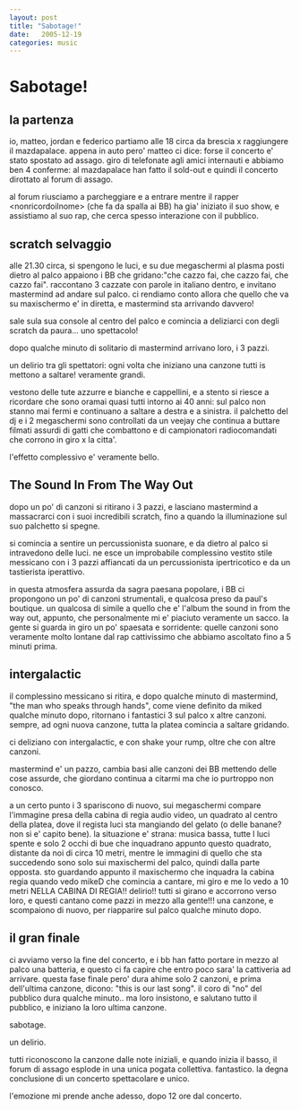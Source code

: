 ```yaml
---
layout: post
title: "Sabotage!"
date:   2005-12-19
categories: music
---
```

# Sabotage!

## la partenza

io, matteo, jordan e federico partiamo alle 18 circa da brescia x
raggiungere il mazdapalace. appena in auto pero' matteo ci dice: forse il
concerto e' stato spostato ad assago. giro di telefonate agli amici
internauti e abbiamo ben 4 conferme: al mazdapalace han fatto il sold-out e
quindi il concerto dirottato al forum di assago.

al forum riusciamo a parcheggiare e a entrare mentre il rapper
\<nonricordoilnome\> (che fa da spalla ai BB) ha gia' iniziato il suo show, 
e assistiamo al suo rap, che cerca spesso interazione con il pubblico.

## scratch selvaggio

alle 21.30 circa, si spengono le luci, e su due megaschermi al plasma posti
dietro al palco appaiono i BB che gridano:"che cazzo fai, che cazzo fai,
che cazzo fai". raccontano 3 cazzate con parole in italiano dentro, e
invitano mastermind ad andare sul palco. ci rendiamo conto allora che quello
che va su maxischermo e' in diretta, e mastermind sta arrivando davvero!

sale sula sua console al centro del palco e comincia a deliziarci con degli
scratch da paura... uno spettacolo!

dopo qualche minuto di solitario di mastermind arrivano loro, i 3 pazzi.

un delirio tra gli spettatori: ogni volta che iniziano una canzone tutti is
mettono a saltare! veramente grandi.

vestono delle tute azzurre e bianche e cappellini, e a stento si riesce a
ricordare che sono oramai quasi tutti intorno ai 40 anni: sul palco non
stanno mai fermi e continuano a saltare a destra e a sinistra. il palchetto
del dj  e i 2 megaschermi sono controllati da un veejay che continua a
buttare filmati assurdi di gatti che combattono e di campionatori
radiocomandati che corrono in giro x la citta'.

l'effetto complessivo e' veramente bello.

## The Sound In From The Way Out

dopo un po' di canzoni si ritirano i 3 pazzi, e lasciano mastermind a
massacrarci con i suoi incredibili scratch, fino a quando la illuminazione
sul suo palchetto si spegne.

si comincia a sentire un percussionista suonare, e da dietro al palco si
intravedono delle luci.  ne esce un improbabile complessino vestito stile
messicano con i 3 pazzi affiancati da un percussionista ipertricotico e da
un tastierista iperattivo.

in questa atmosfera assurda da sagra paesana popolare, i BB ci propongono
un po' di canzoni strumentali, e qualcosa preso da paul's boutique. 
un qualcosa di simile a quello che e' l'album the sound in from the way out,
appunto, che personalmente mi e' piaciuto veramente un sacco.
la gente si guarda in giro un po' spaesata e sorridente: quelle canzoni sono
veramente molto lontane dal rap cattivissimo che abbiamo ascoltato fino a 5
minuti prima.

## intergalactic

il complessino messicano si ritira, e dopo qualche minuto di mastermind,
"the man who speaks through hands", come viene definito da miked qualche
minuto dopo, ritornano i fantastici 3 sul palco x altre canzoni. sempre, ad
ogni nuova canzone, tutta la platea comincia a saltare gridando.

ci deliziano con intergalactic, e con shake your rump, oltre che con altre
canzoni.

mastermind e' un pazzo, cambia basi alle canzoni dei BB mettendo delle cose
assurde, che giordano continua a citarmi ma che io purtroppo non conosco.

a un certo punto i 3 spariscono di nuovo, sui megaschermi compare l'immagine
presa della cabina di regia audio video, un quadrato al centro della platea,
dove il regista luci sta mangiando del gelato (o delle banane? non si e'
capito bene). la situazione e' strana: musica bassa, tutte l luci spente e
solo 2 occhi di bue che inquadrano appunto questo quadrato, distante da noi
di circa 10 metri, mentre le immagini di quello che sta succedendo sono solo
sui maxischermi del palco, quindi dalla parte opposta. sto guardando appunto
il maxischermo che inquadra la cabina regia quando vedo mikeD che comincia a
cantare, mi giro e me lo vedo a 10 metri NELLA CABINA DI REGIA!! delirio!!
tutti si girano e accorrono verso loro, e questi cantano come pazzi in mezzo
alla gente!!! una canzone, e scompaiono di nuovo, per riapparire sul palco
qualche minuto dopo.

## il gran finale

ci avviamo verso la fine del concerto, e i bb han fatto portare in mezzo al
palco una batteria, e questo ci fa capire che entro poco sara' la cattiveria
ad arrivare. questa fase finale pero' dura ahime solo 2 canzoni, e prima
dell'ultima canzone, dicono: "this is our last song". il coro di "no" del
pubblico dura qualche minuto.. ma loro insistono, e salutano tutto il
pubblico, e iniziano la loro ultima canzone. 

sabotage.

un delirio.

tutti riconoscono la canzone dalle note iniziali, e quando inizia il basso,
il forum di assago esplode in una unica pogata collettiva. fantastico.
la degna conclusione di un concerto spettacolare e unico.

l'emozione mi prende anche adesso, dopo 12 ore dal concerto.
